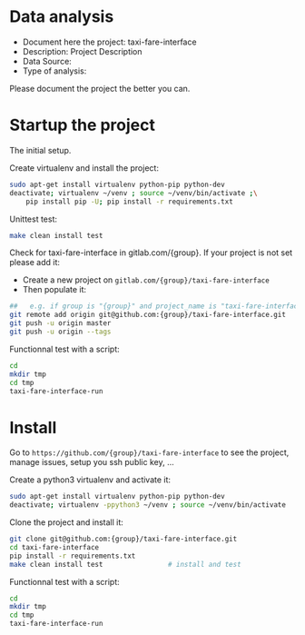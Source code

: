 # Data analysis
- Document here the project: taxi-fare-interface
- Description: Project Description
- Data Source:
- Type of analysis:

Please document the project the better you can.

# Startup the project

The initial setup.

Create virtualenv and install the project:
```bash
sudo apt-get install virtualenv python-pip python-dev
deactivate; virtualenv ~/venv ; source ~/venv/bin/activate ;\
    pip install pip -U; pip install -r requirements.txt
```

Unittest test:
```bash
make clean install test
```

Check for taxi-fare-interface in gitlab.com/{group}.
If your project is not set please add it:

- Create a new project on `gitlab.com/{group}/taxi-fare-interface`
- Then populate it:

```bash
##   e.g. if group is "{group}" and project_name is "taxi-fare-interface"
git remote add origin git@github.com:{group}/taxi-fare-interface.git
git push -u origin master
git push -u origin --tags
```

Functionnal test with a script:

```bash
cd
mkdir tmp
cd tmp
taxi-fare-interface-run
```

# Install

Go to `https://github.com/{group}/taxi-fare-interface` to see the project, manage issues,
setup you ssh public key, ...

Create a python3 virtualenv and activate it:

```bash
sudo apt-get install virtualenv python-pip python-dev
deactivate; virtualenv -ppython3 ~/venv ; source ~/venv/bin/activate
```

Clone the project and install it:

```bash
git clone git@github.com:{group}/taxi-fare-interface.git
cd taxi-fare-interface
pip install -r requirements.txt
make clean install test                # install and test
```
Functionnal test with a script:

```bash
cd
mkdir tmp
cd tmp
taxi-fare-interface-run
```

